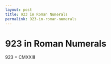 ```yaml
---
layout: post
title: 923 in Roman Numerals
permalink: 923-in-roman-numerals
---
```


# 923 in Roman Numerals

923 = CMXXIII
